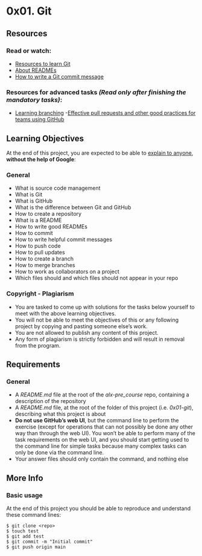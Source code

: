 # 0x01. Git
## Resources
### Read or watch:
- [Resources to learn Git](https://intranet.alxswe.com/rltoken/EC5rb6yWBWllPB-T8rd0SQ)
- [About READMEs](https://intranet.alxswe.com/rltoken/yM5FZakIhHB2TWO1PN2PZg)
- [How to write a Git commit message](https://intranet.alxswe.com/rltoken/SihXX88mKA9TFaIebKX3Rw)
### Resources for advanced tasks *(Read only after finishing the mandatory tasks)*:

- [Learning branching](https://intranet.alxswe.com/rltoken/hBgLCXoQaGTcOwr_kmCoEA)
-[Effective pull requests and other good practices for teams using GitHub](https://intranet.alxswe.com/rltoken/xhKV_qX3eXvyePzeNraEGw)
## Learning Objectives
At the end of this project, you are expected to be able to [explain to anyone](https://intranet.alxswe.com/rltoken/Rfy6VuvRfNAau31z1J_b-w), **without the help of Google**:

### General
- What is source code management
- What is Git
- What is GitHub
- What is the difference between Git and GitHub
- How to create a repository
- What is a README
- How to write good READMEs
- How to commit
- How to write helpful commit messages
- How to push code
- How to pull updates
- How to create a branch
- How to merge branches
- How to work as collaborators on a project
- Which files should and which files should not appear in your repo
### Copyright - Plagiarism
- You are tasked to come up with solutions for the tasks below yourself to meet with the above learning objectives.
- You will not be able to meet the objectives of this or any following project by copying and pasting someone else’s work.
- You are not allowed to publish any content of this project.
- Any form of plagiarism is strictly forbidden and will result in removal from the program.
## Requirements
### General
- A *README.md* file at the root of the *alx-pre_course* repo, containing a description of the repository
- A *README.md* file, at the root of the folder of this project (i.e. *0x01-git*), describing what this project is about
- **Do not use GitHub’s web UI**, but the command line to perform the exercise (except for operations that can not possibly be done any other way than through the web UI). You won’t be able to perform many of the task requirements on the web UI, and you should start getting used to the command line for simple tasks because many complex tasks can only be done via the command line.
- Your answer files should only contain the command, and nothing else
## More Info
### Basic usage
At the end of this project you should be able to reproduce and understand these command lines:
```
$ git clone <repo>
$ touch test
$ git add test
$ git commit -m "Initial commit"
$ git push origin main
```
